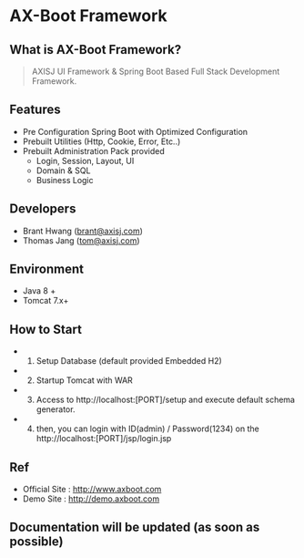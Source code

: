 # AX-Boot Framework

## What is AX-Boot Framework?
>AXISJ UI Framework & Spring Boot Based Full Stack Development Framework.

## Features
- Pre Configuration Spring Boot with Optimized Configuration
- Prebuilt Utilities (Http, Cookie, Error, Etc..)
- Prebuilt Administration Pack provided
    - Login, Session, Layout, UI
    - Domain & SQL
    - Business Logic

## Developers
- Brant Hwang (brant@axisj.com)
- Thomas Jang (tom@axisj.com)

## Environment
- Java 8 +
- Tomcat 7.x+

## How to Start
- 1) Setup Database (default provided Embedded H2)
- 2) Startup Tomcat with WAR
- 3) Access to http://localhost:[PORT]/setup and execute default schema generator.
- 4) then, you can login with ID(admin) / Password(1234) on the http://localhost:[PORT]/jsp/login.jsp

## Ref
- Official Site : http://www.axboot.com
- Demo Site : http://demo.axboot.com

## Documentation will be updated (as soon as possible)